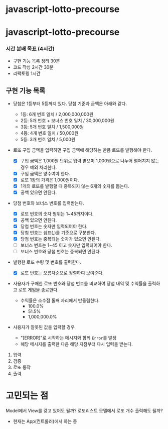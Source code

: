 # javascript-lotto-precourse

# javascript-lotto-precourse

### 시간 분배 목표 (4시간)

- 구현 기능 목록 정리 30분
- 코드 작성 2시간 30분
- 리팩토링 1시간

## 구현 기능 목록

- 당첨은 1등부터 5등까지 있다. 당첨 기준과 금액은 아래와 같다.

  - 1등: 6개 번호 일치 / 2,000,000,000원
  - 2등: 5개 번호 + 보너스 번호 일치 / 30,000,000원
  - 3등: 5개 번호 일치 / 1,500,000원
  - 4등: 4개 번호 일치 / 50,000원
  - 5등: 3개 번호 일치 / 5,000원

- 로또 구입 금액을 입력하면 구입 금액에 해당하는 만큼 로또를 발행해야 한다.
  - [x] 구입 금액은 1,000원 단위로 입력 받으며 1,000원으로 나누어 떨어지지 않는 경우 예외 처리한다.
  - [x] 구입 금액은 양수여야 한다.
  - [x] 로또 1장의 가격은 1,000원이다.
  - [x] 1개의 로또를 발행할 때 중복되지 않는 6개의 숫자를 뽑는다.
  - [x] 공백 있으면 안된다.
- 당첨 번호와 보너스 번호를 입력받는다.
  - [x] 로또 번호의 숫자 범위는 1~45까지이다.
  - [x] 공백 있으면 안된다.
  - [x] 당첨 번호는 숫자만 입력되어야 한다.
  - [x] 당첨 번호는 쉼표(,)를 기준으로 구분한다.
  - [x] 당첨 번호는 중복되는 숫자가 있으면 안된다.
  - [ ] 보너스 번호는 1~45 이고 숫자만 입력되어야 한다.
  - [ ] 보너스 번호와 당첨 번호는 중복되면 안된다.
- 발행한 로또 수량 및 번호를 출력한다.
  - [x] 로또 번호는 오름차순으로 정렬하여 보여준다.
- 사용자가 구매한 로또 번호와 당첨 번호를 비교하여 당첨 내역 및 수익률을 출력하고 로또 게임을 종료한다.
  - 수익률은 소수점 둘째 자리에서 반올림한다.
    - 100.0%
    - 51.5%
    - 1,000,000.0%
- 사용자가 잘못된 값을 입력할 경우
  - "[ERROR]"로 시작하는 메시지와 함께 `Error`를 발생
  - 해당 메시지를 출력한 다음 해당 지점부터 다시 입력을 받는다.

1. 입력
2. 검증
3. 로또 동작
4. 출력

# 고민되는 점

Model에서 View를 갖고 있어도 될까? 로또리스트 모델에서 로또 개수 출력해도 될까?

- 현재는 App(컨트롤러)에서 하는 중
